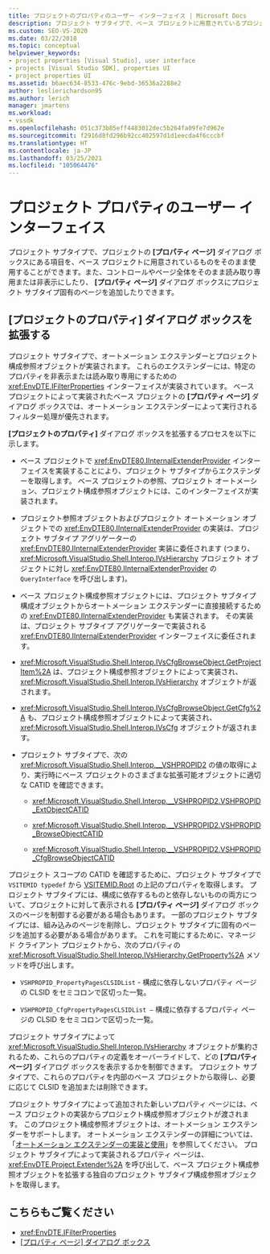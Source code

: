 ```yaml
---
title: プロジェクトのプロパティのユーザー インターフェイス | Microsoft Docs
description: プロジェクト サブタイプで、ベース プロジェクトに用意されているプロジェクトの [プロパティ ページ] ダイアログ ボックスを変更する方法について説明します。
ms.custom: SEO-VS-2020
ms.date: 03/22/2018
ms.topic: conceptual
helpviewer_keywords:
- project properties [Visual Studio], user interface
- projects [Visual Studio SDK], properties UI
- project properties UI
ms.assetid: b6aec634-8533-476c-9ebd-36536a2288e2
author: leslierichardson95
ms.author: lerich
manager: jmartens
ms.workload:
- vssdk
ms.openlocfilehash: 051c373b85eff4483012dec5b264fa09fe7d962e
ms.sourcegitcommit: f2916d8fd296b92cc402597d1d1eecda4f6cccbf
ms.translationtype: HT
ms.contentlocale: ja-JP
ms.lasthandoff: 03/25/2021
ms.locfileid: "105064476"
---
```

# <a name="project-property-user-interface"></a>プロジェクト プロパティのユーザー インターフェイス

プロジェクト サブタイプで、プロジェクトの **[プロパティ ページ]** ダイアログ ボックスにある項目を、ベース プロジェクトに用意されているものをそのまま使用することができます。また、コントロールやページ全体をそのまま読み取り専用または非表示にしたり、 **[プロパティ ページ]** ダイアログ ボックスにプロジェクト サブタイプ固有のページを追加したりできます。

## <a name="extending-the-project-property-dialog-box"></a>[プロジェクトのプロパティ] ダイアログ ボックスを拡張する

プロジェクト サブタイプで、オートメーション エクステンダーとプロジェクト構成参照オブジェクトが実装されます。 これらのエクステンダーには、特定のプロパティを非表示または読み取り専用にするための <xref:EnvDTE.IFilterProperties> インターフェイスが実装されています。 ベース プロジェクトによって実装されたベース プロジェクトの **[プロパティ ページ]** ダイアログ ボックスでは、オートメーション エクステンダーによって実行されるフィルター処理が優先されます。

**[プロジェクトのプロパティ]** ダイアログ ボックスを拡張するプロセスを以下に示します。

- ベース プロジェクトで <xref:EnvDTE80.IInternalExtenderProvider> インターフェイスを実装することにより、プロジェクト サブタイプからエクステンダーを取得します。 ベース プロジェクトの参照、プロジェクト オートメーション、プロジェクト構成参照オブジェクトには、このインターフェイスが実装されます。

- プロジェクト参照オブジェクトおよびプロジェクト オートメーション オブジェクトでの <xref:EnvDTE80.IInternalExtenderProvider> の実装は、プロジェクト サブタイプ アグリゲーターの <xref:EnvDTE80.IInternalExtenderProvider> 実装に委任されます (つまり、<xref:Microsoft.VisualStudio.Shell.Interop.IVsHierarchy> プロジェクト オブジェクトに対し <xref:EnvDTE80.IInternalExtenderProvider> の `QueryInterface` を呼び出します)。

- ベース プロジェクト構成参照オブジェクトには、プロジェクト サブタイプ構成オブジェクトからオートメーション エクステンダーに直接接続するための <xref:EnvDTE80.IInternalExtenderProvider> も実装されます。 その実装は、プロジェクト サブタイプ アグリゲーターで実装される <xref:EnvDTE80.IInternalExtenderProvider> インターフェイスに委任されます。

- <xref:Microsoft.VisualStudio.Shell.Interop.IVsCfgBrowseObject.GetProjectItem%2A> は、プロジェクト構成参照オブジェクトによって実装され、<xref:Microsoft.VisualStudio.Shell.Interop.IVsHierarchy> オブジェクトが返されます。

- <xref:Microsoft.VisualStudio.Shell.Interop.IVsCfgBrowseObject.GetCfg%2A> も、プロジェクト構成参照オブジェクトによって実装され、<xref:Microsoft.VisualStudio.Shell.Interop.IVsCfg> オブジェクトが返されます。

- プロジェクト サブタイプで、次の <xref:Microsoft.VisualStudio.Shell.Interop.__VSHPROPID2> の値の取得により、実行時にベース プロジェクトのさまざまな拡張可能オブジェクトに適切な CATID を確認できます。

  - <xref:Microsoft.VisualStudio.Shell.Interop.__VSHPROPID2.VSHPROPID_ExtObjectCATID>

  - <xref:Microsoft.VisualStudio.Shell.Interop.__VSHPROPID2.VSHPROPID_BrowseObjectCATID>

  - <xref:Microsoft.VisualStudio.Shell.Interop.__VSHPROPID2.VSHPROPID_CfgBrowseObjectCATID>

プロジェクト スコープの CATID を確認するために、プロジェクト サブタイプで `VSITEMID typedef` から [VSITEMID.Root](<xref:Microsoft.VisualStudio.VSConstants.VSITEMID#Microsoft_VisualStudio_VSConstants_VSITEMID_Root>) の上記のプロパティを取得します。 プロジェクト サブタイプには、構成に依存するものと依存しないものの両方について、プロジェクトに対して表示される **[プロパティ ページ]** ダイアログ ボックスのページを制御する必要がある場合もあります。 一部のプロジェクト サブタイプには、組み込みのページを削除し、プロジェクト サブタイプに固有のページを追加する必要がある場合があります。 これを可能にするために、マネージド クライアント プロジェクトから、次のプロパティの <xref:Microsoft.VisualStudio.Shell.Interop.IVsHierarchy.GetProperty%2A> メソッドを呼び出します。

- `VSHPROPID_PropertyPagesCLSIDList` - 構成に依存しないプロパティ ページの CLSID をセミコロンで区切った一覧。

- `VSHPROPID_CfgPropertyPagesCLSIDList —` 構成に依存するプロパティ ページの CLSID をセミコロンで区切った一覧。

プロジェクト サブタイプによって <xref:Microsoft.VisualStudio.Shell.Interop.IVsHierarchy> オブジェクトが集約されるため、これらのプロパティの定義をオーバーライドして、どの **[プロパティ ページ]** ダイアログ ボックスを表示するかを制御できます。 プロジェクト サブタイプで、これらのプロパティを内部のベース プロジェクトから取得し、必要に応じて CLSID を追加または削除できます。

プロジェクト サブタイプによって追加された新しいプロパティ ページには、ベース プロジェクトの実装からプロジェクト構成参照オブジェクトが渡されます。 このプロジェクト構成参照オブジェクトは、オートメーション エクステンダーをサポートします。 オートメーション エクステンダーの詳細については、「[オートメーション エクステンダーの実装と使用](/previous-versions/0y92k2w2(v=vs.140))」を参照してください。 プロジェクト サブタイプによって実装されるプロパティ ページは、<xref:EnvDTE.Project.Extender%2A> を呼び出して、ベース プロジェクト構成参照オブジェクトを拡張する独自のプロジェクト サブタイプ構成参照オブジェクトを取得します。

## <a name="see-also"></a>こちらもご覧ください

- <xref:EnvDTE.IFilterProperties>
- [[プロパティ ページ] ダイアログ ボックス](/previous-versions/visualstudio/visual-studio-2010/as5chysf(v=vs.100))